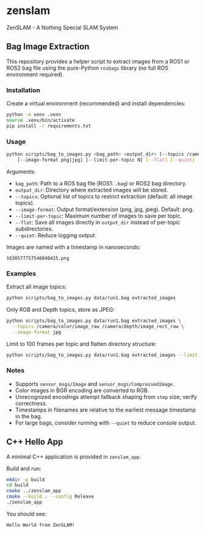 # zenslam
ZenSLAM - A Nothing Special SLAM System

## Bag Image Extraction

This repository provides a helper script to extract images from a ROS1 or ROS2 bag
file using the pure-Python `rosbags` library (no full ROS environment required).

### Installation

Create a virtual environment (recommended) and install dependencies:

```bash
python -m venv .venv
source .venv/bin/activate
pip install -r requirements.txt
```

### Usage

```bash
python scripts/bag_to_images.py <bag_path> <output_dir> [--topics /camera/color/image_raw ...] \
    [--image-format png|jpg] [--limit-per-topic N] [--flat] [--quiet]
```

Arguments:

* `bag_path`: Path to a ROS bag file (ROS1: `.bag`) or ROS2 bag directory.
* `output_dir`: Directory where extracted images will be stored.
* `--topics`: Optional list of topics to restrict extraction (default: all image topics).
* `--image-format`: Output format/extension (png, jpg, jpeg). Default: png.
* `--limit-per-topic`: Maximum number of images to save per topic.
* `--flat`: Save all images directly in `output_dir` instead of per-topic subdirectories.
* `--quiet`: Reduce logging output.

Images are named with a timestamp in nanoseconds:

```
1630577757546048415.png
```

### Examples

Extract all image topics:

```bash
python scripts/bag_to_images.py data/run1.bag extracted_images
```

Only RGB and Depth topics, store as JPEG:

```bash
python scripts/bag_to_images.py data/run1.bag extracted_images \
  --topics /camera/color/image_raw /camera/depth/image_rect_raw \
  --image-format jpg
```

Limit to 100 frames per topic and flatten directory structure:

```bash
python scripts/bag_to_images.py data/run1.bag extracted_images --limit-per-topic 100 --flat
```

### Notes

* Supports `sensor_msgs/Image` and `sensor_msgs/CompressedImage`.
* Color images in BGR encoding are converted to RGB.
* Unrecognized encodings attempt fallback shaping from `step` size; verify correctness.
* Timestamps in filenames are relative to the earliest message timestamp in the bag.
* For large bags, consider running with `--quiet` to reduce console output.

## C++ Hello App

A minimal C++ application is provided in `zenslam_app`.

Build and run:

```bash
mkdir -p build
cd build
cmake ../zenslam_app
cmake --build . --config Release
./zenslam_app
```

You should see:

```
Hello World from ZenSLAM!
```
